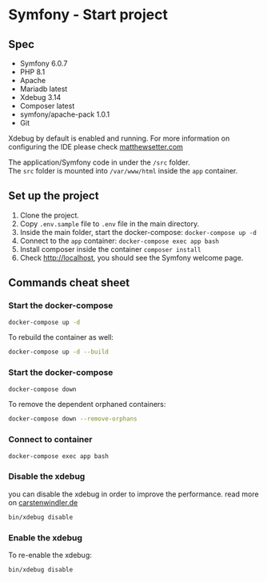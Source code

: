 Symfony - Start project
======

## Spec
* Symfony 6.0.7
* PHP 8.1
* Apache
* Mariadb latest
* Xdebug 3.14
* Composer latest
* symfony/apache-pack 1.0.1
* Git

Xdebug by default is enabled and running. 
For more information on configuring the IDE please check [matthewsetter.com](https://matthewsetter.com/setup-step-debugging-php-xdebug3-docker/) 

The application/Symfony code in under the `/src` folder.  
The `src` folder is mounted into `/var/www/html` inside the `app` container. 

## Set up the project
1. Clone the project.
2. Copy `.env.sample` file to `.env` file in the main directory.
3. Inside the main folder, start the docker-compose: `docker-compose up -d`
4. Connect to the `app` container: `docker-compose exec app bash`
5. Install composer inside the container `composer install`
6. Check [http://localhost](http://localhost/index.php/), you should see the Symfony welcome page. 

## Commands cheat sheet
### Start the docker-compose
```bash
docker-compose up -d
```
To rebuild the container as well:
```bash
docker-compose up -d --build
``` 

### Start the docker-compose
```bash
docker-compose down
```
To remove the dependent orphaned containers:
```bash
docker-compose down --remove-orphans
```

### Connect to container
```bash
docker-compose exec app bash
```

### Disable the xdebug
you can disable the xdebug in order to improve the performance. read more on 
[carstenwindler.de](https://carstenwindler.de/php/enable-xdebug-on-demand-in-your-local-docker-environment/)
```bash
bin/xdebug disable
```

### Enable the xdebug
To re-enable the xdebug:
```bash
bin/xdebug disable
```